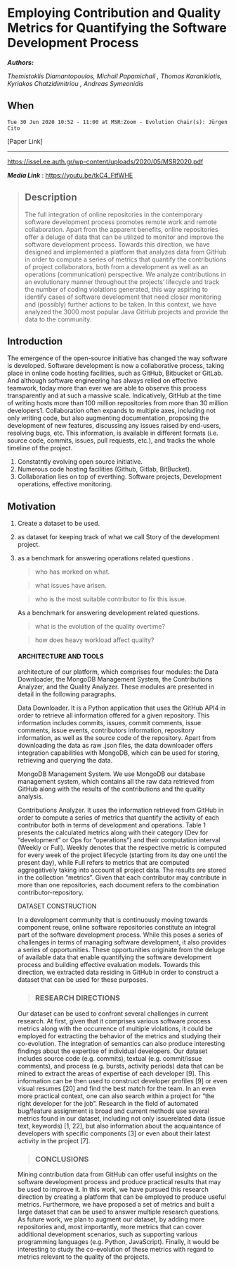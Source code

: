 # Employing Contribution and Quality Metrics for Quantifying the Software Development Process

**_Authors:_**

*_Themistoklis Diamantopoulos, Michail Papamichail , Thomas Karanikiotis, Kyriakos Chatzidimitriou , Andreas Symeonidis_*

## **When**

    Tue 30 Jun 2020 10:52 - 11:00 at MSR:Zoom - Evolution Chair(s): Jürgen Cito
 [Paper Link]
 ***
https://issel.ee.auth.gr/wp-content/uploads/2020/05/MSR2020.pdf

***_Media Link_*** :
    https://youtu.be/tkC4_FtfWHE

  >## **Description**  
   > The full integration of online repositories in the contemporary software development process promotes remote work and remote collaboration. Apart from the apparent benefits, online repositories offer a deluge of data that can be utilized to monitor and improve the software development process. Towards this direction, we have designed and implemented a platform that analyzes data from GitHub in order to compute a series of metrics that quantify the contributions of project collaborators, both from a development as well as an operations (communication) perspective. We analyze contributions in an evolutionary manner throughout the projects’ lifecycle and track the number of coding violations generated, this way aspiring to identify cases of software development that need closer monitoring and (possibly) further actions to be taken. In this context, we have analyzed the 3000 most popular Java GitHub projects and provide the data to the community.
   
## Introduction
The emergence of the open-source initiative has changed the way
software is developed. Software development is now a collaborative
process, taking place in online code hosting facilities, such as
GitHub, Bitbucket or GitLab. And although software engineering
has always relied on effective teamwork, today more than ever we
are able to observe this process transparently and at such a massive
scale. Indicatively, GitHub at the time of writing hosts more than
100 million repositories from more than 30 million developers1.
Collaboration often expands to multiple axes, including
not only writing code, but also augmenting documentation, proposing
the development of new features, discussing any issues raised
by end-users, resolving bugs, etc. This information, is available in
different formats (i.e. source code, commits, issues, pull requests,
etc.), and tracks the whole timeline of the project.

1. Constatntly evolving open source initiative.
2. Numerous code hosting facilities (Github, Gitlab, BitBucket).
3. Collaboration lies on top of everthing.
Software projects, Development operations, effective monitoring.

## Motivation
 1. Create a dataset to be used.
 2. as dataset for keeping track  of what we call Story of      the development project.
 3. as a benchmark for answering operations related questions .

    > who has worked on what.
    
    > what issues have arisen.

    > who is the most suitable contributor to fix this issue.

    As a benchmark for answering development related questions.

    > what is the evolution of the quality overtime?

    > how does heavy workload affect quality?
      #### ARCHITECTURE AND TOOLS

      architecture of our platform, which comprises
      four modules: the Data Downloader, the MongoDB Management
      System, the Contributions Analyzer, and the Quality Analyzer. These
      modules are presented in detail in the following paragraphs.

      Data Downloader. It is a Python application that uses the GitHub
      API4 in order to retrieve all information offered for a given repository.
      This information includes commits, issues, commit comments,
      issue comments, issue events, contributors information, repository
      information, as well as the source code of the repository. Apart from
      downloading the data as raw .json files, the data downloader offers
      integration capabilities with MongoDB, which can be used for
      storing, retrieving and querying the data.
      
      MongoDB Management System. We use MongoDB
      our database
      management system, which contains all the raw data retrieved
      from GitHub along with the results of the contributions and the
      quality analysis.

      Contributions Analyzer. It uses the information retrieved from
      GitHub in order to compute a series of metrics that quantify the
      activity of each contributor both in terms of development and
      operations. Table 1 presents the calculated metrics along with their
      category (Dev for “development” or Ops for “operations”) and their
      computation interval (Weekly or Full). Weekly denotes that the
      respective metric is computed for every week of the project lifecycle
      (starting from its day one until the present day), while Full refers
      to metrics that are computed aggregatively taking into account all
      project data. The results are stored in the collection “metrics”. Given
      that each contributor may contribute in more than one repositories,
      each document refers to the combination contributor-repository.

      DATASET CONSTRUCTION

      In a development community that is continuously moving towards
      component reuse, online software repositories constitute an integral
      part of the software development process. While this poses a
      series of challenges in terms of managing software development, it
      also provides a series of opportunities. These opportunities originate
      from the deluge of available data that enable quantifying
      the software development process and building effective evaluation
      models. Towards this direction, we extracted data residing in
      GitHub in order to construct a dataset that can be used for these
      purposes.

     > ###  RESEARCH DIRECTIONS
      Our dataset can be used to confront several challenges in current
      research. At first, given that it comprises various software process
      metrics along with the occurrence of multiple violations, it could be
      employed for extracting the behavior of the metrics and studying
      their co-evolution.
      The integration of semantics can also produce interesting findings
      about the expertise of individual developers. Our dataset includes
      source code (e.g. commits), textual (e.g. commit/issue comments),
      and process (e.g. bursts, activity periods) data that can be
      mined to extract the areas of expertise of each developer [9]. This
      information can be then used to construct developer profiles [9]
      or even visual resumes [20] and find the best match for the team.
      In an even more practical context, one can also search within a
      project for “the right developer for the job”. Research in the field of
      automated bug/feature assignment is broad and current methods
      use several metrics found in our dataset, including not only issuerelated
      data (issue text, keywords) [1, 22], but also information
      about the acquaintance of developers with specific components [3]
      or even about their latest activity in the project [7].

     >### CONCLUSIONS
     Mining contribution data from GitHub can offer useful insights on
      the software development process and produce practical results
      that may be used to improve it. In this work, we have pursued this
      research direction by creating a platform that can be employed to
      produce useful metrics. Furthermore, we have proposed a set of
      metrics and built a large dataset that can be used to answer multiple
      research questions. As future work, we plan to augment our dataset,
      by adding more repositories and, most importantly, more metrics
      that can cover additional development scenarios, such as supporting
      various programming languages (e.g. Python, JavaScript). Finally,
      it would be interesting to study the co-evolution of these metrics
      with regard to metrics relevant to the quality of the projects.